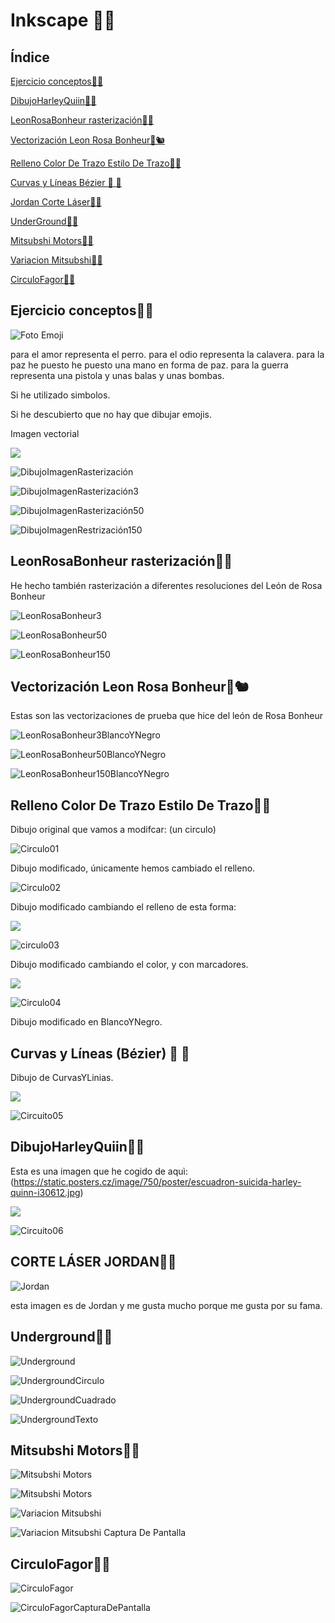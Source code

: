 # Inkscape 🐺🐨

## Índice 

[Ejercicio conceptos🐧🦓](#ejercicio-conceptos)

[DibujoHarleyQuiin🐰🐭](#dibujoharleyquiin)

[LeonRosaBonheur rasterización🦩🐯](#leonrosabonheur-rasterización)

[Vectorización Leon Rosa Bonheur🐾🐿️](#vectorización-leon-rosa-bonheur%EF%B8%8F)

[Relleno Color De Trazo Estilo De Trazo🐻‍❄️](#relleno-color-de-trazo-estilo-de-trazo%EF%B8%8F)

[Curvas y Líneas Bézier 🐽 🐷](#curvas-u-líneas--bézier--)

[Jordan Corte Láser🐸🐎](#corte-láser-jordan)

[UnderGround🐢🦉](#underground)

[Mitsubshi Motors🐔🦄](#mitsubshi-motors)

[Variacion Mitsubshi🦇🐅](#mitsubshi-motors)

[CirculoFagor🦋🐞](#)

## Ejercicio conceptos🐧🦓

![Foto Emoji](https://github.com/XXDARKNIGHTXX/SOLDADURA-Y-DISE-O/blob/main/IMG_20210324_110022.jpg)

para el amor representa el perro.
para el odio representa la calavera.
para la paz he puesto he puesto una mano en forma de paz.
para la guerra representa una pistola y unas balas y unas bombas.


Si he utilizado simbolos.


Si he descubierto que no hay que dibujar emojis.

Imagen vectorial

![](https://raw.githubusercontent.com/XXDARKNIGHTXX/SOLDADURA-Y-DISE-O/ec3f9e9ab8376b4b2eef464c2368847d3266c4d7/imagenvectorial.svg)

![DibujoImagenRasterización](https://raw.githubusercontent.com/XXDARKNIGHTXX/SOLDADURA-Y-DISE-O/main/RELLANO%20COLOR%20DE%20TRAZO/Captura%20de%20pantalla%20de%202021-03-26%2009-38-15.png)

![DibujoImagenRasterización3](https://raw.githubusercontent.com/XXDARKNIGHTXX/SOLDADURA-Y-DISE-O/main/ImagenRasterizaci%C3%B3n.svg.png)

![DibujoImagenRasterización50](https://raw.githubusercontent.com/XXDARKNIGHTXX/SOLDADURA-Y-DISE-O/main/ImagenRasterizaci%C3%B3n50.svg.png)

![DibujoImagenRestrización150](https://raw.githubusercontent.com/XXDARKNIGHTXX/SOLDADURA-Y-DISE-O/main/ImagenRasterizaci%C3%B3n150.svg.png)

## LeonRosaBonheur rasterización🦩🐯

He hecho también rasterización a diferentes resoluciones del León de Rosa Bonheur

![LeonRosaBonheur3](https://raw.githubusercontent.com/XXDARKNIGHTXX/SOLDADURA-Y-DISE-O/main/LeonRosaBonheur3.png)

![LeonRosaBonheur50](https://raw.githubusercontent.com/XXDARKNIGHTXX/SOLDADURA-Y-DISE-O/main/LeonRosaBonheur50.png)

![LeonRosaBonheur150](https://raw.githubusercontent.com/XXDARKNIGHTXX/SOLDADURA-Y-DISE-O/main/LeonRosaBonheur150.png)

## Vectorización Leon Rosa Bonheur🐾🐿️

Estas son las vectorizaciones de prueba que hice del león de Rosa Bonheur

![LeonRosaBonheur3BlancoYNegro](https://raw.githubusercontent.com/XXDARKNIGHTXX/SOLDADURA-Y-DISE-O/main/Captura%20de%20pantalla%20de%202021-03-24%2013-51-30.png)

![LeonRosaBonheur50BlancoYNegro](https://raw.githubusercontent.com/XXDARKNIGHTXX/SOLDADURA-Y-DISE-O/main/Captura%20de%20pantalla%20de%202021-03-24%2014-01-42.png)

![LeonRosaBonheur150BlancoYNegro](https://raw.githubusercontent.com/XXDARKNIGHTXX/SOLDADURA-Y-DISE-O/main/Captura%20de%20pantalla%20de%202021-03-24%2014-01-421.png)

## Relleno Color De Trazo Estilo De Trazo🐻‍❄️

Dibujo original que vamos a modifcar: (un circulo)

![Circulo01](https://raw.githubusercontent.com/XXDARKNIGHTXX/SOLDADURA-Y-DISE-O/45bd41a9efb3f81eaa8dd101a88bad4a70720215/RELLANO%20COLOR%20DE%20TRAZO/circulo01.svg)

Dibujo modificado, únicamente hemos cambiado el relleno.

![Circulo02](https://raw.githubusercontent.com/XXDARKNIGHTXX/SOLDADURA-Y-DISE-O/8fc14f8e6d57e6d0b852b46927c3497207c30961/RELLANO%20COLOR%20DE%20TRAZO/circulo02.svg)

Dibujo modificado cambiando el relleno de esta forma:

![](https://raw.githubusercontent.com/XXDARKNIGHTXX/SOLDADURA-Y-DISE-O/main/RELLANO%20COLOR%20DE%20TRAZO/Captura%20de%20pantalla%20de%202021-03-25%2010-27-14.png)

![circulo03](https://raw.githubusercontent.com/XXDARKNIGHTXX/SOLDADURA-Y-DISE-O/main/RELLANO%20COLOR%20DE%20TRAZO/Captura%20de%20pantalla%20de%202021-03-25%2010-45-33.png)

Dibujo modificado cambiando el color, y con marcadores.

![](https://raw.githubusercontent.com/XXDARKNIGHTXX/SOLDADURA-Y-DISE-O/main/RELLANO%20COLOR%20DE%20TRAZO/Captura%20de%20pantalla%20de%204%202021-03-25%2012-24-37.png)

![Circulo04](https://raw.githubusercontent.com/XXDARKNIGHTXX/SOLDADURA-Y-DISE-O/8a11c11042c1c03e7d7dd01a9880fdba5f58fd3b/RELLANO%20COLOR%20DE%20TRAZO/circulo04.svg)

Dibujo modificado en BlancoYNegro.

## Curvas y Líneas  (Bézier) 🐽 🐷

Dibujo de CurvasYLinias.

![](https://raw.githubusercontent.com/XXDARKNIGHTXX/SOLDADURA-Y-DISE-O/35e456c30e08b8336cfa217698c183064917bab5/CURVASYLINIAS.svg)

![Circuito05](https://raw.githubusercontent.com/XXDARKNIGHTXX/SOLDADURA-Y-DISE-O/main/RELLANO%20COLOR%20DE%20TRAZO/Captura%20de%20pantalla%20de%202021-03-25%2013-46-34.png)

## DibujoHarleyQuiin🐰🐭

Esta es una imagen que he cogido de aquì: (https://static.posters.cz/image/750/poster/escuadron-suicida-harley-quinn-i30612.jpg)

![](https://raw.githubusercontent.com/XXDARKNIGHTXX/SOLDADURA-Y-DISE-O/ca5b7cd6dd03b2deb58df7729017ba04b8219067/HarleyQuiin.svg)

![Circuito06](https://user-images.githubusercontent.com/78345788/112475867-937a0380-8d71-11eb-8f41-fd6fe3b6269b.png)

## CORTE LÁSER JORDAN🐸🐎

![Jordan](https://raw.githubusercontent.com/XXDARKNIGHTXX/SOLDADURA-Y-DISE-O/3b9fee5380f64a21eea83628adb8e04515045123/JORDANCORTEL%C3%81SER.svg)

esta imagen es de Jordan y me gusta mucho porque me gusta por su fama.

## Underground🐢🦉

![Underground](https://raw.githubusercontent.com/XXDARKNIGHTXX/SOLDADURA-Y-DISE-O/main/RELLANO%20COLOR%20DE%20TRAZO/Captura%20de%20pantalla%20de%202021-04-08%2010-48-00.png)

![UndergroundCirculo](https://raw.githubusercontent.com/XXDARKNIGHTXX/SOLDADURA-Y-DISE-O/main/RELLANO%20COLOR%20DE%20TRAZO/Captura%20de%20pantalla%20de%202021-04-08%2010-55-11CIRCULO.png)

![UndergroundCuadrado](https://raw.githubusercontent.com/XXDARKNIGHTXX/SOLDADURA-Y-DISE-O/main/RELLANO%20COLOR%20DE%20TRAZO/Captura%20de%20pantalla%20de%202021-04-08%2010-55-40CUADRADO.png)

![UndergroundTexto](https://raw.githubusercontent.com/XXDARKNIGHTXX/SOLDADURA-Y-DISE-O/main/RELLANO%20COLOR%20DE%20TRAZO/Captura%20de%20pantalla%20de%202021-04-08%2010-56-02TEXTO.png)

## Mitsubshi Motors🐔🦄

![Mitsubshi Motors](https://raw.githubusercontent.com/XXDARKNIGHTXX/SOLDADURA-Y-DISE-O/d793b498acb44b252ee8d7bd7d02b4fd8354b7aa/RELLANO%20COLOR%20DE%20TRAZO/mitsubishi%20motors.svg)

![Mitsubshi Motors](https://raw.githubusercontent.com/XXDARKNIGHTXX/SOLDADURA-Y-DISE-O/main/RELLANO%20COLOR%20DE%20TRAZO/Captura%20de%20pantalla%20de%202021-04-08%2012-34-19MITSUBISHIMOTORS.png)

![Variacion Mitsubshi](https://raw.githubusercontent.com/XXDARKNIGHTXX/SOLDADURA-Y-DISE-O/3188f6bd4e74fd80df4def5c72acee18565e55fd/RELLANO%20COLOR%20DE%20TRAZO/VARIACIONMITSUBISHI.svg)

![Variacion Mitsubshi Captura De Pantalla](https://raw.githubusercontent.com/XXDARKNIGHTXX/SOLDADURA-Y-DISE-O/main/RELLANO%20COLOR%20DE%20TRAZO/Captura%20de%20pantalla%20de%202021-04-08%2012-44-09.png)

## CirculoFagor🦋🐞

![CirculoFagor](https://raw.githubusercontent.com/XXDARKNIGHTXX/SOLDADURA-Y-DISE-O/dea123bf0cce02472687e54ee16adfd4d3caea8a/RELLANO%20COLOR%20DE%20TRAZO/CirculoFAGOR.svg)

![CirculoFagorCapturaDePantalla](https://raw.githubusercontent.com/XXDARKNIGHTXX/SOLDADURA-Y-DISE-O/main/RELLANO%20COLOR%20DE%20TRAZO/Captura%20de%20pantalla%20de%202021-04-08%2013-10-09.png)
